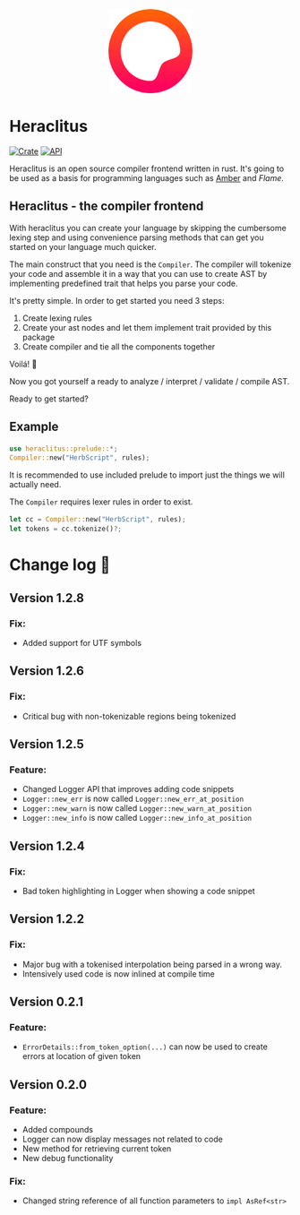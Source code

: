 <div align="center">
    <img src="images/logo.png" width="150">
</div>

# Heraclitus

[![Crate](https://img.shields.io/crates/v/heraclitus-compiler.svg)](https://crates.io/crates/heraclitus-compiler)
[![API](https://docs.rs/rand/badge.svg)](https://docs.rs/heraclitus-compiler/)


Heraclitus is an open source compiler frontend written in rust. It's going to be used as a basis for programming languages such as [Amber](https://amber-lang.cc) and *Flame*.

## Heraclitus - the compiler frontend

With heraclitus you can create your language by skipping the cumbersome lexing step
and using convenience parsing methods that can get you started on your language much quicker.

The main construct that you need is the `Compiler`. The compiler will tokenize your code and assemble it
in a way that you can use to create AST by implementing predefined trait that helps you parse your code.

It's pretty simple. In order to get started you need 3 steps:
1. Create lexing rules
2. Create your ast nodes and let them implement trait provided by this package
3. Create compiler and tie all the components together

Voilá! 🎉

Now you got yourself a ready to analyze / interpret / validate / compile AST.

Ready to get started?

## Example
```rust
use heraclitus::prelude::*;
Compiler::new("HerbScript", rules);
```
It is recommended to use included prelude to import just the things we will actually need.

The `Compiler` requires lexer rules in order to exist.

```rust
let cc = Compiler::new("HerbScript", rules);
let tokens = cc.tokenize()?;
```

# Change log 🚀

## Version 1.2.8
### Fix:
- Added support for UTF symbols

## Version 1.2.6
### Fix:
- Critical bug with non-tokenizable regions being tokenized

## Version 1.2.5
### Feature:
- Changed Logger API that improves adding code snippets
- `Logger::new_err` is now called `Logger::new_err_at_position`
- `Logger::new_warn` is now called `Logger::new_warn_at_position`
- `Logger::new_info` is now called `Logger::new_info_at_position`

## Version 1.2.4
### Fix:
- Bad token highlighting in Logger when showing a code snippet

## Version 1.2.2
### Fix:
- Major bug with a tokenised interpolation being parsed in a wrong way.
- Intensively used code is now inlined at compile time

## Version 0.2.1
### Feature:
- `ErrorDetails::from_token_option(...)` can now be used to create errors at location of given token

## Version 0.2.0
### Feature:
- Added compounds
- Logger can now display messages not related to code
- New method for retrieving current token
- New debug functionality

### Fix:
- Changed string reference of all function parameters to `impl AsRef<str>`
